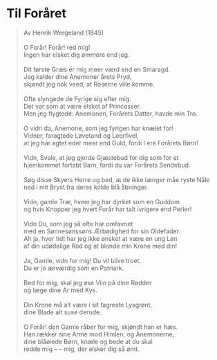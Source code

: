 # Til Foråret  
> Av Henrik Wergeland (1845)  
    
O Forår! Forår! red mig!  
Ingen har elsket dig ømmere end jeg.  
    
Dit første Græs er mig meer værd end en Smaragd.  
Jeg kalder dine Anemoner årets Pryd,  
skjøndt jeg nok veed, at Roserne ville komme.  
    
Ofte slyngede de Fyrige sig efter mig.  
Det var som at være elsket af Princesser.  
Men jeg flygtede: Anemonen, Forårets Datter, havde min Tro.  
    
O vidn da, Anemone, som jeg fyrigen har knælet for!  
Vidner, foragtede Løvetand og Leerfivel,  
at jeg har agtet eder meer end Guld, fordi I ere Forårets Børn!  
    
Vidn, Svale, at jeg gjorde Gjæstebud for dig som for et  
hjemkommet fortabt Barn, fordi du var Forårets Sendebud.  
    
Søg disse Skyers Herre og bed, at de ikke længer måe ryste Nåle  
ned i mit Bryst fra deres kolde blå åbninger.  
    
Vidn, gamle Træ, hvem jeg har dyrket som en Guddom  
og hvis Knopper jeg hvert Forår har talt ivrigere end Perler!  
    
Vidn Du, som jeg så ofte har omfavnet  
med en Sønnesønssøns Ærbødighed for sin Oldefader.  
Ah ja, hvor tidt har jeg ikke ønsket at være en ung Løn  
af din udødelige Rod og at blande min Krone med din!  
    
Ja, Gamle, vidn for mig! Du vil blive troet.  
Du er jo ærværdig som en Patriark.  
    
Bed for mig, skal jeg øse Viin på dine Rødder  
og læge dine Ar med Kys.  
    
Din Krone må alt være i sit fagreste Lysgrønt,  
dine Blade alt suse derude.  
    
O Forår! den Gamle råber for mig, skjøndt han er hæs.  
Han rækker sine Arme mod Himlen, og Anemonerne,  
dine blåøiede Børn, knæle og bede at du skal  
redde mig – – mig, der elsker dig så ømt. 
